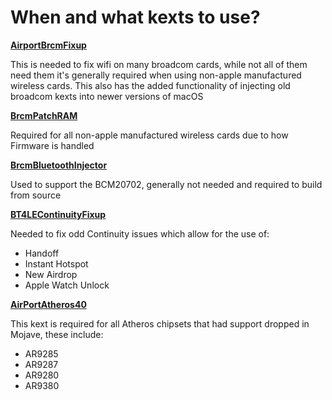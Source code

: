 # When and what kexts to use?

**[AirportBrcmFixup](https://github.com/acidanthera/AirportBrcmFixup)**

This is needed to fix wifi on many broadcom cards, while not all of them need them it's generally required when using non-apple manufactured wireless cards. This also has the added functionality of injecting old broadcom kexts into newer versions of macOS

**[BrcmPatchRAM](https://github.com/RehabMan/OS-X-BrcmPatchRAM)**

Required for all non-apple manufactured wireless cards due to how Firmware is handled


**[BrcmBluetoothInjector](https://github.com/RehabMan/OS-X-BrcmPatchRAM)**

Used to support the BCM20702, generally not needed and required to build from source

**[BT4LEContinuityFixup](https://github.com/acidanthera/BT4LEContinuityFixup)**

Needed to fix odd Continuity issues which allow for the use of:
* Handoff
* Instant Hotspot
* New Airdrop
* Apple Watch Unlock

**[AirPortAtheros40](https://github.com/khronokernel/Wifi-Buyers-Guide/blob/master/AirPortAtheros40.kext.zip)**

This kext is required for all Atheros chipsets that had support dropped in Mojave, these include:
* AR9285
* AR9287
* AR9280
* AR9380




